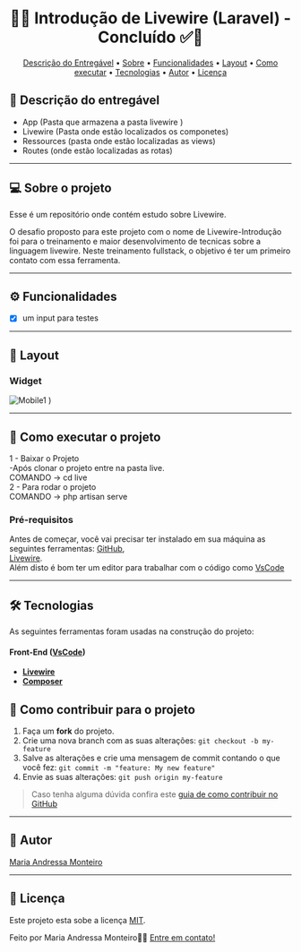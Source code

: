 
<!-- MODELO PROJETO EM ANDAMENTO -->
<h1 align="center"> 
	  🚀✅ Introdução de Livewire (Laravel) - Concluído ✅🚀
</h1>


<!-- ---------------------------------------------------------------------- -->


<!-- ---------------------------------------------------------------------- -->

<!-- MODELO MENU DE NAVEGAÇÃO -->
<p align="center">
 <a href="#-Descrição-do-entregável">Descrição do Entregável</a> •
 <a href="#-sobre-o-projeto">Sobre</a> •
 <a href="#-funcionalidades">Funcionalidades</a> •
 <a href="#-layout">Layout</a> • 
 <a href="#-como-executar-o-projeto">Como executar</a> • 
 <a href="#-tecnologias">Tecnologias</a> • 
 <a href="#-autor">Autor</a> • 
 <a href="#user-content--licença">Licença</a>
</p>

<!-- ---------------------------------------------------------------------- -->

<!-- MODELO DE DESCRIÇÃO -->
## 📄 Descrição do entregável

<!-- EXEMPLO DE DESCRIÇÃO DE UM PROJETO: -->
- App (Pasta que armazena a pasta livewire )
- Livewire (Pasta onde estão localizados os componetes)
- Ressources (pasta onde estão localizadas as views)
- Routes (onde estão localizadas as rotas)
 
  
  

---

<!-- ---------------------------------------------------------------------- -->

<!-- MODELO DESCRIÇÃO SOBRE O PROJETO: -->
## 💻 Sobre o projeto

<!-- EXPLICA O MOTIVO DO PROJETO -->
Esse é um repositório onde contém estudo sobre Livewire.

O desafio proposto para este projeto com o nome de Livewire-Introdução foi para o treinamento e maior desenvolvimento de tecnicas sobre a linguagem livewire. Neste treinamento fullstack, o objetivo é ter um primeiro contato com essa ferramenta.

<!-- LINHA DE DIVISÃO: -->
---

<!-- ---------------------------------------------------------------------- -->

<!-- MODELO FUNCIONALIDADES: -->
## ⚙️ Funcionalidades

<!-- EXEMPLO DE FUNCIONALIDADES: -->
- [x] um input para testes

---

<!-- ---------------------------------------------------------------------- -->

<!-- EXEMPLO DE LAYOUT: -->
## 🎨 Layout

### Widget

<!-- AQUI VOCÊ PASSA O CAMINHO DA IMAGEM -->
![Mobile1](https://github.com/devAndressa/Livewire-Introducao/blob/main/imagens/livewire.png)
)<br>


---

<!-- ---------------------------------------------------------------------- -->

<!-- MODELO DE COMO EXECUTAR O PROJETO -->
## 🚀 Como executar o projeto

1 - Baixar o Projeto <br>
 -Após clonar o projeto entre na pasta live. <br>
 COMANDO -> cd live  <br>
2 - Para rodar o projeto  <br>
 COMANDO -> php artisan serve

<!-- ---------------------------------------------------------------------- -->

<!-- MODELO DE PRÉ REQUISITOS -->
### Pré-requisitos

Antes de começar, você vai precisar ter instalado em sua máquina as seguintes ferramentas:
[GitHub](https://github.com/), <br>
[Livewire](https://laravel-livewire.com/). <br>
Além disto é bom ter um editor para trabalhar com o código como [VsCode](https://code.visualstudio.com/Download)

---

<!-- ---------------------------------------------------------------------- -->

<!-- MODELO DE TECNOLOGIAS -->
## 🛠 Tecnologias

As seguintes ferramentas foram usadas na construção do projeto:

#### **Front-End**  ([VsCode](https://code.visualstudio.com/Download)) 

-   **[Livewire](https://laravel-livewire.com/)**
-   **[Composer](https://getcomposer.org/)**
  

<!-- ---------------------------------------------------------------------- -->

<!-- MODELO DE COMO CONTRIBUIR PARA O PROJETO -->
## 💪 Como contribuir para o projeto

1. Faça um **fork** do projeto.
2. Crie uma nova branch com as suas alterações: `git checkout -b my-feature`
3. Salve as alterações e crie uma mensagem de commit contando o que você fez: `git commit -m "feature: My new feature"`
4. Envie as suas alterações: `git push origin my-feature`
> Caso tenha alguma dúvida confira este [guia de como contribuir no GitHub](./CONTRIBUTING.md)

---

<!-- ---------------------------------------------------------------------- -->

<!-- MODELO DE AUTOR-->
## 🦸 Autor

<a href="https://www.linkedin.com/in/maria-andressa-monteiro11/">
Maria Andressa Monteiro</a>
 <br />
 
---

<!-- ---------------------------------------------------------------------- -->

<!-- MODELO DE LICENÇA -->
## 📝 Licença

Este projeto esta sobe a licença [MIT](./LICENSE).

Feito por Maria Andressa Monteiro👋🏽 [Entre em contato!](https://www.linkedin.com/in/maria-andressa-monteiro11/)

